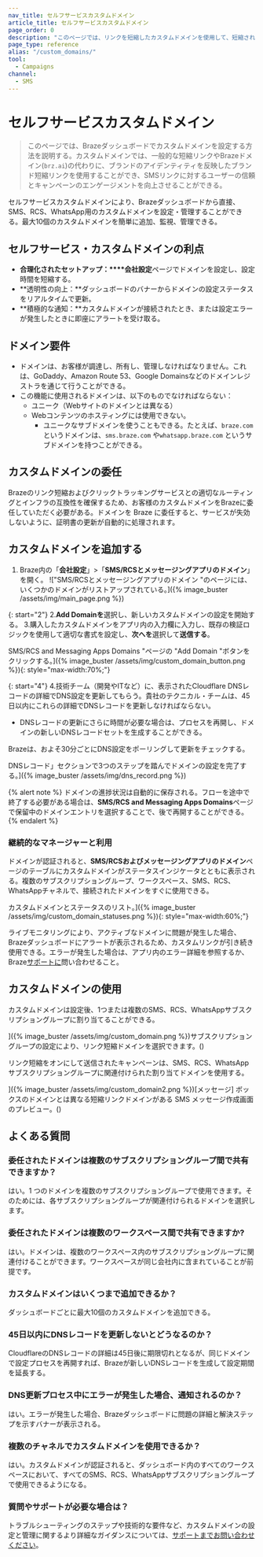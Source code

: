 ```yaml
---
nav_title: セルフサービスカスタムドメイン
article_title: セルフサービスカスタムドメイン
page_order: 0
description: "このページでは、リンクを短縮したカスタムドメインを使用して、短縮されたURL の外観と感覚をカスタマイズする方法について説明します。"
page_type: reference
alias: "/custom_domains/"
tool:
  - Campaigns
channel:
  - SMS
---
```


# セルフサービスカスタムドメイン

> このページでは、Brazeダッシュボードでカスタムドメインを設定する方法を説明する。カスタムドメインでは、一般的な短縮リンクやBrazeドメイン(`brz.ai`)の代わりに、ブランドのアイデンティティを反映したブランド短縮リンクを使用することができ、SMSリンクに対するユーザーの信頼とキャンペーンのエンゲージメントを向上させることができる。

セルフサービスカスタムドメインにより、Brazeダッシュボードから直接、SMS、RCS、WhatsApp用のカスタムドメインを設定・管理することができる。最大10個のカスタムドメインを簡単に追加、監視、管理できる。

## セルフサービス・カスタムドメインの利点

- **合理化されたセットアップ：****会社設定**ページでドメインを設定し、設定時間を短縮する。
- **透明性の向上：**ダッシュボードのバナーからドメインの設定ステータスをリアルタイムで更新。
- **積極的な通知：**カスタムドメインが接続されたとき、または設定エラーが発生したときに即座にアラートを受け取る。

## ドメイン要件

- ドメインは、お客様が調達し、所有し、管理しなければなりません。これは、GoDaddy、Amazon Route 53、Google Domainsなどのドメインレジストラを通じて行うことができる。
- この機能に使用されるドメインは、以下のものでなければならない：
  - ユニーク（Webサイトのドメインとは異なる）
  - Webコンテンツのホスティングには使用できない。
    - ユニークなサブドメインを使うこともできる。たとえば、`braze.com` というドメインは、`sms.braze.com` や`whatsapp.braze.com` というサブドメインを持つことができる。

## カスタムドメインの委任

Brazeのリンク短縮およびクリックトラッキングサービスとの適切なルーティングとインフラの互換性を確保するため、お客様のカスタムドメインをBrazeに委任していただく必要がある。ドメインを Braze に委任すると、サービスが失効しないように、証明書の更新が自動的に処理されます。 

## カスタムドメインを追加する

1. Braze内の「**会社設定**」>「**SMS/RCSとメッセージングアプリのドメイン**」を開く。
\!["SMS/RCSとメッセージングアプリのドメイン "のページには、いくつかのドメインがリストアップされている。]({% image_buster /assets/img/main_page.png %})

{: start="2"}
2\.**Add Domainを**選択し、新しいカスタムドメインの設定を開始する。
3\.購入したカスタムドメインをアプリ内の入力欄に入力し、既存の検証ロジックを使用して適切な書式を設定し、**次へを**選択して**送信する**。

SMS/RCS and Messaging Apps Domains "ページの "Add Domain "ボタンをクリックする。]({% image_buster /assets/img/custom_domain_button.png %}){: style="max-width:70%;"}

{: start="4"}
4\.技術チーム（開発やITなど）に、表示されたCloudflare DNSレコードの詳細でDNS設定を更新してもらう。貴社のテクニカル・チームは、45日以内にこれらの詳細でDNSレコードを更新しなければならない。
  - DNSレコードの更新にさらに時間が必要な場合は、プロセスを再開し、ドメインの新しいDNSレコードセットを生成することができる。

Brazeは、およそ30分ごとにDNS設定をポーリングして更新をチェックする。

DNSレコード」セクションで3つのステップを踏んでドメインの設定を完了する。]({% image_buster /assets/img/dns_record.png %})

{% alert note %}
ドメインの進捗状況は自動的に保存される。フローを途中で終了する必要がある場合は、**SMS/RCS and Messaging Apps Domains**ページで保留中のドメインエントリを選択することで、後で再開することができる。
{% endalert %}

### 継続的なマネージャーと利用

ドメインが認証されると、**SMS/RCSおよびメッセージングアプリのドメイン**ページのテーブルにカスタムドメインがステータスインジケータとともに表示される。複数のサブスクリプショングループ、ワークスペース、SMS、RCS、WhatsAppチャネルで、接続されたドメインをすぐに使用できる。

カスタムドメインとステータスのリスト。]({% image_buster /assets/img/custom_domain_statuses.png %}){: style="max-width:60%;"}

ライブモニタリングにより、アクティブなドメインに問題が発生した場合、Brazeダッシュボードにアラートが表示されるため、カスタムリンクが引き続き使用できる。エラーが発生した場合は、アプリ内のエラー詳細を参照するか、Braze[サポートに]({{site.baseurl}}/braze_support/)問い合わせること。

## カスタムドメインの使用

カスタムドメインは設定後、1つまたは複数のSMS、RCS、WhatsAppサブスクリプショングループに割り当てることができる。

]({% image_buster /assets/img/custom_domain.png %})サブスクリプショングループの設定により、リンク短縮ドメインを選択できます。()

リンク短縮をオンにして送信されたキャンペーンは、SMS、RCS、WhatsAppサブスクリプショングループに関連付けられた割り当てドメインを使用する。

]({% image_buster /assets/img/custom_domain2.png %})[メッセージ] ボックスのドメインとは異なる短縮リンクドメインがある SMS メッセージ作成画面のプレビュー。()

## よくある質問

### 委任されたドメインは複数のサブスクリプショングループ間で共有できますか？

はい。1 つのドメインを複数のサブスクリプショングループで使用できます。そのためには、各サブスクリプショングループが関連付けられるドメインを選択します。

### 委任されたドメインは複数のワークスペース間で共有できますか?

はい。ドメインは、複数のワークスペース内のサブスクリプショングループに関連付けることができます。ワークスペースが同じ会社内に含まれていることが前提です。

### カスタムドメインはいくつまで追加できるか？

ダッシュボードごとに最大10個のカスタムドメインを追加できる。

### 45日以内にDNSレコードを更新しないとどうなるのか？

CloudflareのDNSレコードの詳細は45日後に期限切れとなるが、同じドメインで設定プロセスを再開すれば、Brazeが新しいDNSレコードを生成して設定期間を延長する。

### DNS更新プロセス中にエラーが発生した場合、通知されるのか？

はい。エラーが発生した場合、Brazeダッシュボードに問題の詳細と解決ステップを示すバナーが表示される。 

### 複数のチャネルでカスタムドメインを使用できるか？

はい。カスタムドメインが認証されると、ダッシュボード内のすべてのワークスペースにおいて、すべてのSMS、RCS、WhatsAppサブスクリプショングループで使用できるようになる。 

### 質問やサポートが必要な場合は？

トラブルシューティングのステップや技術的な要件など、カスタムドメインの設定と管理に関するより詳細なガイダンスについては、[サポートまでお問い合わせください]({{site.baseurl}}/braze_support/)。